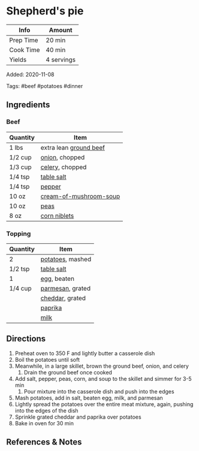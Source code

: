 # Shepherd's pie

| Info      | Amount     |
| --------- | ---------- |
| Prep Time | 20 min     |
| Cook Time | 40 min     |
| Yields    | 4 servings |

Added: 2020-11-08

Tags: #beef #potatoes #dinner

## Ingredients

### Beef

| Quantity | Item                                                                |
| -------- | ------------------------------------------------------------------- |
| 1 lbs    | extra lean [ground beef](../_ingredients/ground-beef.md)            |
| 1/2 cup  | [onion](../_ingredients/onion.md), chopped                          |
| 1/3 cup  | [celery](../_ingredients/celery.md), chopped                        |
| 1/4 tsp  | [table salt](../_ingredients/table-salt.md)                         |
| 1/4 tsp  | [pepper](../_ingredients/pepper.md)                                 |
| 10 oz    | [cream-of-mushroom-soup](../_ingredients/cream-of-mushroom-soup.md) |
| 10 oz    | [peas](../_ingredients/peas.md)                                     |
| 8 oz     | [corn niblets](../_ingredients/corn.md)                             |

### Topping

| Quantity | Item                                            |
| -------- | ----------------------------------------------- |
| 2        | [potatoes](../_ingredients/potato.md), mashed   |
| 1/2 tsp  | [table salt](../_ingredients/table-salt.md)     |
| 1        | [egg](../_ingredients/egg.md), beaten           |
| 1/4 cup  | [parmesan](../_ingredients/parmesan.md), grated |
|          | [cheddar](../_ingredients/cheddar.md), grated   |
|          | [paprika](../_ingredients/paprika.md)           |
|          | [milk](../_ingredients/milk.md)                 |

## Directions

1. Preheat oven to 350 F and lightly butter a casserole dish
2. Boil the potatoes until soft
3. Meanwhile, in a large skillet, brown the ground beef, onion, and celery
    1. Drain the ground beef once cooked
4. Add salt, pepper, peas, corn, and soup to the skillet and simmer for 3-5 min
    1. Pour mixture into the casserole dish and push into the edges
5. Mash potatoes, add in salt, beaten egg, milk, and parmesan
6. Lightly spread the potatoes over the entire meat mixture, again, pushing into the edges of the dish
7. Sprinkle grated cheddar and paprika over potatoes
8. Bake in oven for 30 min

## References & Notes

[^1]: Original recipe: Nana
